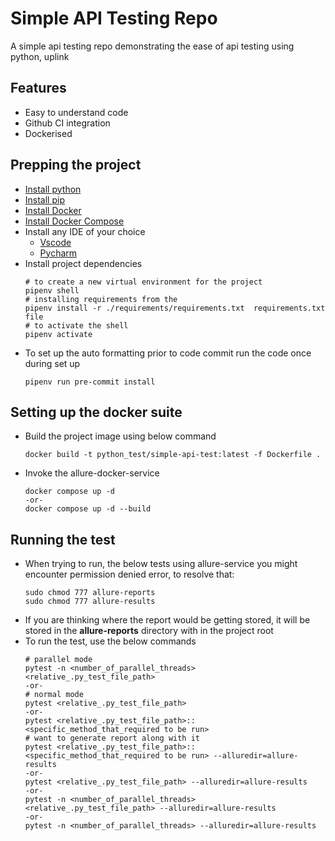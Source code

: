 # Simple API Testing Repo
A simple api testing repo demonstrating the ease of api testing using python, uplink

## Features
- Easy to understand code
- Github CI integration
- Dockerised

## Prepping the project
- [Install python](https://www.python.org/downloads/)
- [Install pip](https://pip.pypa.io/en/stable/installation/)
- [Install Docker](https://docs.docker.com/engine/install/)
- [Install Docker Compose](https://docs.docker.com.zh.xy2401.com/v17.12/compose/install/)
- Install any IDE of your choice
    - [Vscode](https://code.visualstudio.com/)
    - [Pycharm](https://www.jetbrains.com/pycharm/)
- Install project dependencies
    ```
    # to create a new virtual environment for the project
    pipenv shell
    # installing requirements from the 
    pipenv install -r ./requirements/requirements.txt  requirements.txt file
    # to activate the shell
    pipenv activate
    ```
- To set up the auto formatting prior to code commit run the code once during set up
    ```
    pipenv run pre-commit install
    ```

## Setting up the docker suite
- Build the project image using below command
    ```
    docker build -t python_test/simple-api-test:latest -f Dockerfile .
    ```
- Invoke the allure-docker-service
    ```
    docker compose up -d
    -or-
    docker compose up -d --build
    ```
## Running the test
- When trying to run, the below tests using allure-service you might encounter permission denied error, to resolve that:
    ```
    sudo chmod 777 allure-reports
    sudo chmod 777 allure-results
    ```
- If you are thinking where the report would be getting stored, it will be stored in the **allure-reports** directory with in the project root
- To run the test, use the below commands
    ```
    # parallel mode
    pytest -n <number_of_parallel_threads> <relative_.py_test_file_path>
    -or-
    # normal mode
    pytest <relative_.py_test_file_path>
    -or-
    pytest <relative_.py_test_file_path>::<specific_method_that_required to be run>
    # want to generate report along with it
    pytest <relative_.py_test_file_path>::<specific_method_that_required to be run> --alluredir=allure-results
    -or-
    pytest <relative_.py_test_file_path> --alluredir=allure-results
    -or-
    pytest -n <number_of_parallel_threads> <relative_.py_test_file_path> --alluredir=allure-results
    -or- 
    pytest -n <number_of_parallel_threads> --alluredir=allure-results
    ```